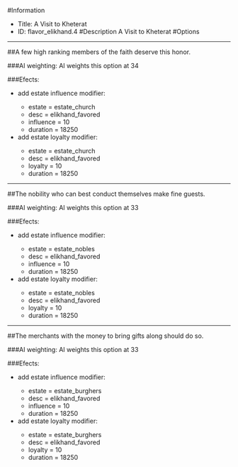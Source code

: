#Information
 - Title: A Visit to Kheterat
 - ID: flavor_elikhand.4
#Description
A Visit to Kheterat
#Options

___
##A few high ranking members of the faith deserve this honor.

###AI weighting:
AI weights this option at 34


###Efects:<ul><li>add estate influence modifier:</li><ul><li>estate = estate_church</li><li>desc = elikhand_favored</li><li>influence = 10</li><li>duration = 18250</li></ul><li>add estate loyalty modifier:</li><ul><li>estate = estate_church</li><li>desc = elikhand_favored</li><li>loyalty = 10</li><li>duration = 18250</li></ul></ul>

___
##The nobility who can best conduct themselves make fine guests.

###AI weighting:
AI weights this option at 33


###Efects:<ul><li>add estate influence modifier:</li><ul><li>estate = estate_nobles</li><li>desc = elikhand_favored</li><li>influence = 10</li><li>duration = 18250</li></ul><li>add estate loyalty modifier:</li><ul><li>estate = estate_nobles</li><li>desc = elikhand_favored</li><li>loyalty = 10</li><li>duration = 18250</li></ul></ul>

___
##The merchants with the money to bring gifts along should do so.

###AI weighting:
AI weights this option at 33


###Efects:<ul><li>add estate influence modifier:</li><ul><li>estate = estate_burghers</li><li>desc = elikhand_favored</li><li>influence = 10</li><li>duration = 18250</li></ul><li>add estate loyalty modifier:</li><ul><li>estate = estate_burghers</li><li>desc = elikhand_favored</li><li>loyalty = 10</li><li>duration = 18250</li></ul></ul>
